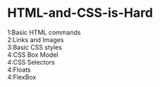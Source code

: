 # HTML-and-CSS-is-Hard
1:Basic HTML commands  
2:Links and Images  
3:Basic CSS styles  
4:CSS Box Model  
4:CSS Selectors  
4:Floats  
4:FlexBox
